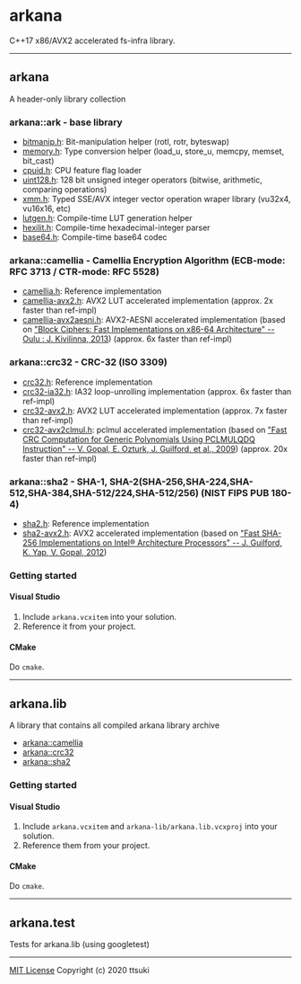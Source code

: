 arkana
======

C++17 x86/AVX2 accelerated fs-infra library.

---

## arkana

A header-only library collection

### arkana::ark - base library
  - [bitmanip.h](arkana/ark/bitmanip.h): Bit-manipulation helper (rotl, rotr, byteswap)
  - [memory.h](arkana/ark/memory.h): Type conversion helper (load_u, store_u, memcpy, memset, bit_cast)
  - [cpuid.h](arkana/ark/cpuid.h): CPU feature flag loader
  - [uint128.h](arkana/ark/uint128.h): 128 bit unsigned integer operators (bitwise, arithmetic, comparing operations)
  - [xmm.h](arkana/ark/xmm.h): Typed SSE/AVX integer vector operation wraper library (vu32x4, vu16x16, etc)
  - [lutgen.h](arkana/ark/lutgen.h): Compile-time LUT generation helper
  - [hexilit.h](arkana/ark/hexilit.h): Compile-time hexadecimal-integer parser
  - [base64.h](arkana/ark/base64.h): Compile-time base64 codec  

### arkana::camellia - Camellia Encryption Algorithm (ECB-mode: RFC 3713 / CTR-mode: RFC 5528)
  - [camellia.h](arkana/camellia/camellia.h): Reference implementation
  - [camellia-avx2.h](arkana/camellia/camellia-avx2.h): AVX2 LUT accelerated implementation (approx. 2x faster than ref-impl)
  - [camellia-avx2aesni.h](arkana/camellia/camellia-avx2aesni.h): AVX2-AESNI accelerated implementation (based on ["Block Ciphers: Fast Implementations on x86-64 Architecture" -- Oulu : J. Kivilinna, 2013](http://jultika.oulu.fi/Record/nbnfioulu-201305311409))  (approx. 6x faster than ref-impl)

### arkana::crc32 - CRC-32 (ISO 3309)
  - [crc32.h](arkana/crc32/crc32.h): Reference implementation
  - [crc32-ia32.h](arkana/crc32/crc32-ia32.h): IA32 loop-unrolling implementation (approx. 6x faster than ref-impl)
  - [crc32-avx2.h](arkana/crc32/crc32-avx2.h): AVX2 LUT accelerated implementation (approx. 7x faster than ref-impl)
  - [crc32-avx2clmul.h](arkana/crc32/crc32-avx2clmul.h): pclmul accelerated implementation (based on ["Fast CRC Computation for Generic Polynomials Using PCLMULQDQ Instruction"  -- V. Gopal, E. Ozturk, J. Guilford, et al., 2009](https://www.intel.com/content/dam/www/public/us/en/documents/white-papers/fast-crc-computation-generic-polynomials-pclmulqdq-paper.pdf)) (approx. 20x faster than ref-impl)

### arkana::sha2 - SHA-1, SHA-2(SHA-256,SHA-224,SHA-512,SHA-384,SHA-512/224,SHA-512/256) (NIST FIPS PUB 180-4)
  - [sha2.h](arkana/sha2/sha2.h): Reference implementation
  - [sha2-avx2.h](arkana/sha2/sha2-avx2.h): AVX2 accelerated implementation (based on ["Fast SHA-256 Implementations on Intel® Architecture Processors" -- J. Guilford, K. Yap, V. Gopal, 2012](https://www.intel.com/content/dam/www/public/us/en/documents/white-papers/sha-256-implementations-paper.pdf))

### Getting started

#### Visual Studio

1. Include `arkana.vcxitem` into your solution.
2. Reference it from your project.

#### CMake

Do `cmake`.

---

## arkana.lib

A library that contains all compiled arkana library archive

- [arkana::camellia](arkana-lib/camellia.h)
- [arkana::crc32](arkana-lib/crc32.h)
- [arkana::sha2](arkana-lib/sha2.h)


### Getting started

#### Visual Studio

1. Include `arkana.vcxitem` and `arkana-lib/arkana.lib.vcxproj` into your solution.
2. Reference them from your project.

#### CMake

Do `cmake`.

---

## arkana.test

Tests for arkana.lib (using googletest)

---

[MIT License](LICENSE) Copyright (c) 2020 ttsuki
